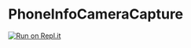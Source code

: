 # PhoneInfoCameraCapture
[![Run on Repl.it](https://blog.replit.com/images/logo.png)](https://repl.it/github.com/abhishekverma1996/PhoneInfoCameraCapture)
